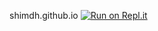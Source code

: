 shimdh.github.io
[![Run on Repl.it](https://repl.it/badge/github/shimdh/shimdh.github.io)](https://repl.it/badge/github/shimdh/shimdh.github.io)